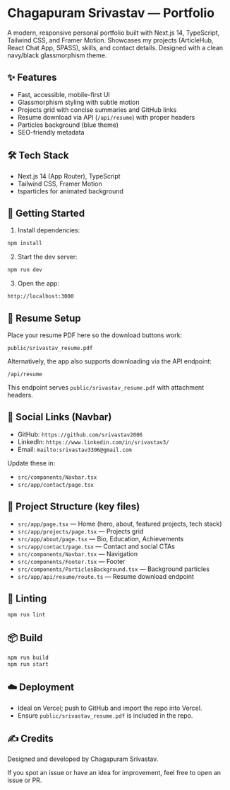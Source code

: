 # Chagapuram Srivastav — Portfolio

A modern, responsive personal portfolio built with Next.js 14, TypeScript, Tailwind CSS, and Framer Motion. Showcases my projects (ArticleHub, React Chat App, SPASS), skills, and contact details. Designed with a clean navy/black glassmorphism theme.

## ✨ Features
- Fast, accessible, mobile-first UI
- Glassmorphism styling with subtle motion
- Projects grid with concise summaries and GitHub links
- Resume download via API (`/api/resume`) with proper headers
- Particles background (blue theme)
- SEO-friendly metadata

## 🛠 Tech Stack
- Next.js 14 (App Router), TypeScript
- Tailwind CSS, Framer Motion
- tsparticles for animated background

## 🚀 Getting Started
1. Install dependencies:
```bash
npm install
```
2. Start the dev server:
```bash
npm run dev
```
3. Open the app:
```text
http://localhost:3000
```

## 📄 Resume Setup
Place your resume PDF here so the download buttons work:
```
public/srivastav_resume.pdf
```
Alternatively, the app also supports downloading via the API endpoint:
```
/api/resume
```
This endpoint serves `public/srivastav_resume.pdf` with attachment headers.

## 🔗 Social Links (Navbar)
- GitHub: `https://github.com/srivastav2006`
- LinkedIn: `https://www.linkedin.com/in/srivastav3/`
- Email: `mailto:srivastav3306@gmail.com`

Update these in:
- `src/components/Navbar.tsx`
- `src/app/contact/page.tsx`

## 📁 Project Structure (key files)
- `src/app/page.tsx` — Home (hero, about, featured projects, tech stack)
- `src/app/projects/page.tsx` — Projects grid
- `src/app/about/page.tsx` — Bio, Education, Achievements
- `src/app/contact/page.tsx` — Contact and social CTAs
- `src/components/Navbar.tsx` — Navigation
- `src/components/Footer.tsx` — Footer
- `src/components/ParticlesBackground.tsx` — Background particles
- `src/app/api/resume/route.ts` — Resume download endpoint

## 🧪 Linting
```bash
npm run lint
```

## 📦 Build
```bash
npm run build
npm run start
```

## ☁️ Deployment
- Ideal on Vercel; push to GitHub and import the repo into Vercel.
- Ensure `public/srivastav_resume.pdf` is included in the repo.

## ✍️ Credits
Designed and developed by Chagapuram Srivastav.

If you spot an issue or have an idea for improvement, feel free to open an issue or PR.
